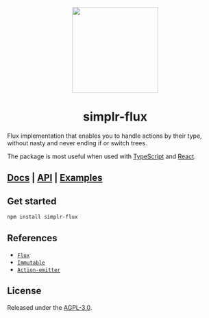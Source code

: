 <div align="center">
  <a href="https://github.com/SimplrJS">
    <img width="200" src="https://user-images.githubusercontent.com/7989797/27446299-b93aa76c-5785-11e7-8ef6-475f858e3291.png" />
  </a>
</div>
<h1 align="center">simplr-flux</h1>

Flux implementation that enables you to handle actions by their type, without nasty and never ending if or switch trees.

The package is most useful when used with [TypeScript](https://www.typescriptlang.org/) and [React](https://facebook.github.io/react/).

## [Docs](./docs/index.md) | [API](./docs/api/index.md) | [Examples](./docs/examples.md)

## Get started

```sh
npm install simplr-flux
```

## References

- [`Flux`](https://facebook.github.io/flux/)
- [`Immutable`](https://facebook.github.io/immutable-js/)
- [`Action-emitter`](https://github.com/SimplrJS/action-emitter)

## License

Released under the [AGPL-3.0](./LICENSE).
